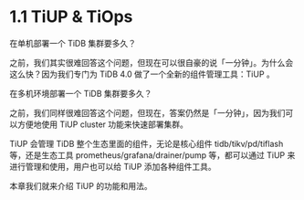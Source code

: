 # 1.1 TiUP & TiOps

在单机部署一个 TiDB 集群要多久？

之前，我们其实很难回答这个问题，但现在可以很自豪的说「一分钟」。为什么会这么快？因为我们专门为 TiDB 4.0 做了一个全新的组件管理工具：TiUP 。

在多机环境部署一个 TiDB 集群要多久？

之前，我们同样很难回答这个问题，但现在，答案仍然是「一分钟」，因为我们可以方便地使用 TiUP cluster 功能来快速部署集群。

TiUP 会管理 TiDB 整个生态里面的组件，无论是核心组件 tidb/tikv/pd/tiflash 等，还是生态工具 prometheus/grafana/drainer/pump 等，都可以通过 TiUP 来进行管理和使用，用户也可以给 TiUP 添加各种组件工具。

本章我们就来介绍 TiUP 的功能和用法。

